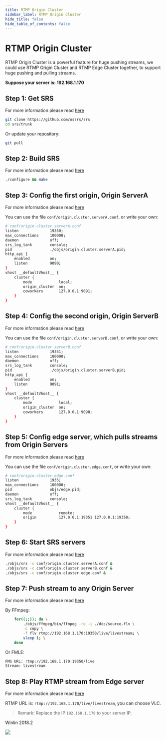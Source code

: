 ```yaml
---
title: RTMP Origin Cluster
sidebar_label: RTMP Origin Cluster
hide_title: false
hide_table_of_contents: false
---
```


# RTMP Origin Cluster

RTMP Origin Cluster is a powerful feature for huge pushing streams,
we could use RTMP Origin Cluster and RTMP Edge Cluster together,
to support huge pushing and pulling streams.

**Suppose your server is: 192.168.1.170**

## Step 1: Get SRS

For more information please read [here](./git.md)

```bash
git clone https://github.com/ossrs/srs
cd srs/trunk
```

Or update your repository:

```bash
git pull
```

## Step 2: Build SRS

For more information please read [here](./install.md)

```bash
./configure && make
```

## Step 3: Config the first origin, Origin ServerA

For more information please read [here](./origin-cluster.md)

You can use the file `conf/origin.cluster.serverA.conf`, or write your own:

```bash
# conf/origin.cluster.serverA.conf
listen              19350;
max_connections     100000;
daemon              off;
srs_log_tank        console;
pid                 ./objs/origin.cluster.serverA.pid;
http_api {
    enabled         on;
    listen          9090;
}
vhost __defaultVhost__ {
    cluster {
        mode            local;
        origin_cluster  on;
        coworkers       127.0.0.1:9091;
    }
}
```

## Step 4: Config the second origin, Origin ServerB

For more information please read [here](./origin-cluster.md)

You can use the file `conf/origin.cluster.serverB.conf`, or write your own:

```bash
# conf/origin.cluster.serverB.conf
listen              19351;
max_connections     100000;
daemon              off;
srs_log_tank        console;
pid                 ./objs/origin.cluster.serverB.pid;
http_api {
    enabled         on;
    listen          9091;
}
vhost __defaultVhost__ {
    cluster {
        mode            local;
        origin_cluster  on;
        coworkers       127.0.0.1:9090;
    }
}
```

## Step 5: Config edge server, which pulls streams from Origin Servers

For more information please read [here](./origin-cluster.md)

You can use the file `conf/origin.cluster.edge.conf`, or write your own:

```bash
# conf/origin.cluster.edge.conf
listen              1935;
max_connections     100000;
pid                 objs/edge.pid;
daemon              off;
srs_log_tank        console;
vhost __defaultVhost__ {
    cluster {
        mode            remote;
        origin          127.0.0.1:19351 127.0.0.1:19350;
    }
}
```

## Step 6: Start SRS servers

For more information please read [here](./origin-cluster.md)

```bash
./objs/srs -c conf/origin.cluster.serverA.conf &
./objs/srs -c conf/origin.cluster.serverB.conf &
./objs/srs -c conf/origin.cluster.edge.conf &
```

## Step 7: Push stream to any Origin Server

For more information please read [here](./origin-cluster.md)

By FFmpeg: 

```bash
    for((;;)); do \
        ./objs/ffmpeg/bin/ffmpeg -re -i ./doc/source.flv \
        -c copy \
        -f flv rtmp://192.168.1.170:19350/live/livestream; \
        sleep 1; \
    done
```

Or FMLE:

```bash
FMS URL: rtmp://192.168.1.170:19350/live
Stream: livestream
```

## Step 8: Play RTMP stream from Edge server

For more information please read [here](./origin-cluster.md)

RTMP URL is: `rtmp://192.168.1.170/live/livestream`, you can choose VLC.

> Remark: Replace the IP `192.168.1.170` to your server IP.

Winlin 2018.2

![](https://ossrs.io/gif/v1/sls.gif?site=ossrs.io&path=/lts/doc/en/v7/sample-origin-cluster)


